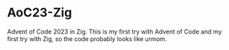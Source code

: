 # AoC23-Zig

Advent of Code 2023 in Zig.
This is my first try with Advent of Code and my first try with Zig, so the code probably looks like urmom.
